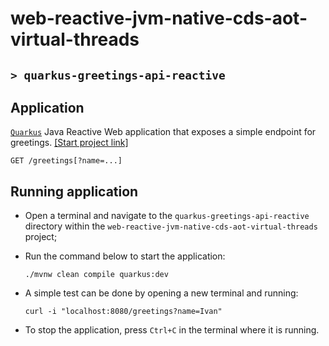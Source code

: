 # web-reactive-jvm-native-cds-aot-virtual-threads
## `> quarkus-greetings-api-reactive`

## Application

[`Quarkus`](https://quarkus.io/) Java Reactive Web application that exposes a simple endpoint for greetings. [[Start project link]](https://code.quarkus.io/?g=com.ivanfranchin&a=quarkus-greetings-api-reactive&e=rest-jackson)
```
GET /greetings[?name=...]
```

## Running application

- Open a terminal and navigate to the `quarkus-greetings-api-reactive` directory within the `web-reactive-jvm-native-cds-aot-virtual-threads` project;

- Run the command below to start the application:
  ```
  ./mvnw clean compile quarkus:dev
  ```

- A simple test can be done by opening a new terminal and running:
  ```
  curl -i "localhost:8080/greetings?name=Ivan"
  ```

- To stop the application, press `Ctrl+C` in the terminal where it is running.
